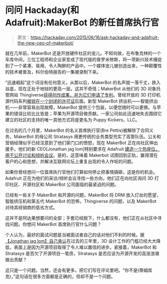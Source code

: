 # 问问 Hackaday(和 Adafruit):MakerBot 的新任首席执行官

> 原文：<https://hackaday.com/2015/06/16/ask-hackaday-and-adafruit-the-new-ceo-of-makerbot/>

就在几年前，MakerBot 还是开放硬件社区的宠儿。不知何故，在布鲁克林的一个车库中间，三位工程师和企业家变成了现代版的普罗米修斯，将一项新兴技术捕捉到了一个紧凑、易用、令人陶醉的产品中。一个媒体宠儿被创造出来，一种颠覆性的技术被普及，科尔伯特报告的一集被录制下来。

“迅速崛起”这个词没有任何意义，从那以后，MakerBot 的名声就一落千丈，跌入谷底，现在正处于地狱的更高一层。这并不奇怪；MakerBot 从他们的 3D 对象托管网站 Thingiverse[获得创作成果，并为它们申请了专利](http://hackaday.com/2014/05/24/makerbot-files-patents-internet-goes-crazy/)。曾经开放的 3D 打印机源代码系列[被锁在一个封闭的许可证](http://hackaday.com/2012/09/20/makerbot-occupy-thingiverse-and-the-reality-of-selling-open-hardware/)后面。新型 MakerBot 挤出机——智能挤出机——非常容易出现故障，MakerBot 提供三个包装，以便您随时可以更换。与苹果的错误比较比比皆是；苹果为开源项目做贡献。一家公司如此迅速地失去围绕它建立的社区的支持的唯一其他方式将是更名为 Puppy Kickers，LLC。

在过去的几个月里，MakerBot 的名义首席执行官(Bre Pettis)被解除了合同义务，MakerBot 的母公司 Stratasys 用更传统的业务类型充实了高管队伍。公关和营销经理似乎已经注意到了他们家门口的愤怒，现在 MakerBot 正在向社区伸出援手。他们的新 CEO[Jonathan jag lom]特别要求在 Adafruit [建造一个热座位，用于公开讨论和倾听会议](https://blog.adafruit.com/2015/06/16/were-meeting-with-the-new-ceo-of-makerbot-jonathan-jaglom-makerbot-jjaglom-stratasys/)。是的，这意味着 Makerbot 试图回到正轨，赢得潜在客户的心和思想，并解决互联网论坛上重复出现的令人作呕的问题。

如果你曾经想问一位首席执行官他们打算如何停止把事情搞砸，这是你的机会。Adafruit 正在为他们的采访/倾听会议寻找一些方向，他们正在向社区询问 3D 打印社区、开源社区和 MakerBot 公司面临的最紧迫的问题。

已经有一些关于 MakerBot 和开源的问题，MakerBot 将 DRM 放入灯丝的愿望，智能挤压机和第五代 MakerBot 的恐怖，Thingiverse 的问题，以及 MakerBot 对待其经销商的低劣方式。

这并不是阿达果想要问的全部；手套已经脱下，什么都没有，他们正在从社区中寻找问题。你想问 MakerBot 首席执行官什么问题？

个人认为，最好的面试问题是当被面试者自己的话对他们不利的时候。据[【Jonathan jag lom】自己承认](https://www.youtube.com/watch?t=276&v=j69gK3OwAUk&t=270)在过去的三年里，3D 设计工作的门槛已经大大降低，表面上是因为开源项目取得了令人难以置信的进步。紧接着，MakerBot 和 Stratasys 是否欠了开源项目一笔债，Stratasys 是否应该为开源开发的高涨浪潮做出贡献？

这只是一个问题。当然，还会有更多。把它们写在评论里吧。“你不是(蒂姆库克)，”这句话在很多方面都是正确的，但却不是一个问题。